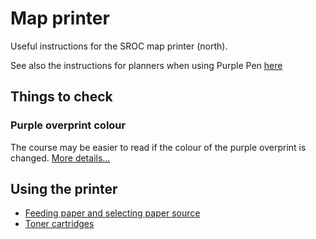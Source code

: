 # Map printer

Useful instructions for the SROC map printer (north).

See also the instructions for planners when using Purple Pen [here](../README.md)

## Things to check

### Purple overprint colour

The course may be easier to read if the colour of the purple overprint is changed. [More details...](./purple-colour.md)


## Using the printer

 * [Feeding paper and selecting paper source](paper.md)
 * [Toner cartridges](toner.md)

